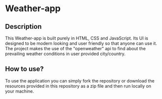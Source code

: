 # Weather-app
## Description
This Weather-app is built purely in HTML, CSS and JavaScript. Its UI is designed to be modern looking and user friendly so that anyone can use it. The project makes the use of the "openweather" api to find about the prevailing weather conditions in user provided city/country.

## How to use?
To use the application you can simply fork the repository or download the resources provided in this repository as a zip file and then run locally on your machine.

